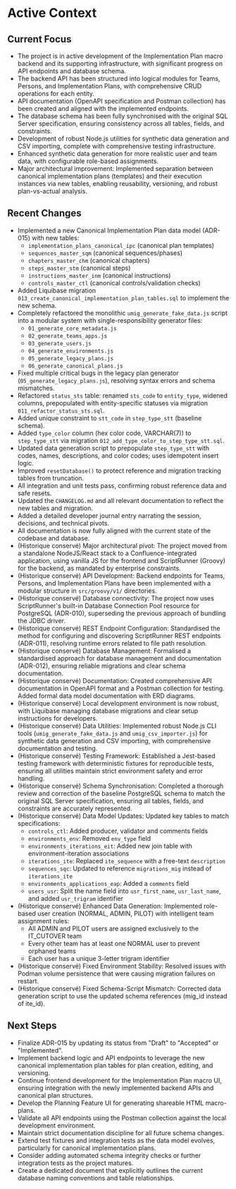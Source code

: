 # Active Context

## Current Focus

- The project is in active development of the Implementation Plan macro backend and its supporting infrastructure, with significant progress on API endpoints and database schema.
- The backend API has been structured into logical modules for Teams, Persons, and Implementation Plans, with comprehensive CRUD operations for each entity.
- API documentation (OpenAPI specification and Postman collection) has been created and aligned with the implemented endpoints.
- The database schema has been fully synchronised with the original SQL Server specification, ensuring consistency across all tables, fields, and constraints.
- Development of robust Node.js utilities for synthetic data generation and CSV importing, complete with comprehensive testing infrastructure.
- Enhanced synthetic data generation for more realistic user and team data, with configurable role-based assignments.
- Major architectural improvement: Implemented separation between canonical implementation plans (templates) and their execution instances via new tables, enabling reusability, versioning, and robust plan-vs-actual analysis.

## Recent Changes

- Implemented a new Canonical Implementation Plan data model (ADR-015) with new tables:
  - `implementation_plans_canonical_ipc` (canonical plan templates)
  - `sequences_master_sqm` (canonical sequences/phases)
  - `chapters_master_chm` (canonical chapters)
  - `steps_master_stm` (canonical steps)
  - `instructions_master_inm` (canonical instructions)
  - `controls_master_ctl` (canonical controls/validation checks)
- Added Liquibase migration `013_create_canonical_implementation_plan_tables.sql` to implement the new schema.
- Completely refactored the monolithic `umig_generate_fake_data.js` script into a modular system with single-responsibility generator files:
  - `01_generate_core_metadata.js`
  - `02_generate_teams_apps.js`
  - `03_generate_users.js`
  - `04_generate_environments.js`
  - `05_generate_legacy_plans.js`
  - `06_generate_canonical_plans.js`
- Fixed multiple critical bugs in the legacy plan generator (`05_generate_legacy_plans.js`), resolving syntax errors and schema mismatches.
- Refactored `status_sts` table: renamed `sts_code` to `entity_type`, widened columns, prepopulated with entity-specific statuses via migration `011_refactor_status_sts.sql`.
- Added unique constraint to `stt_code` in `step_type_stt` (baseline schema).
- Added `type_color` column (hex color code, VARCHAR(7)) to `step_type_stt` via migration `012_add_type_color_to_step_type_stt.sql`.
- Updated data generation script to prepopulate `step_type_stt` with codes, names, descriptions, and color codes; uses idempotent insert logic.
- Improved `resetDatabase()` to protect reference and migration tracking tables from truncation.
- All integration and unit tests pass, confirming robust reference data and safe resets.
- Updated the `CHANGELOG.md` and all relevant documentation to reflect the new tables and migration.
- Added a detailed developer journal entry narrating the session, decisions, and technical pivots.
- All documentation is now fully aligned with the current state of the codebase and database.
- (Historique conservé) Major architectural pivot: The project moved from a standalone NodeJS/React stack to a Confluence-integrated application, using vanilla JS for the frontend and ScriptRunner (Groovy) for the backend, as mandated by enterprise constraints.
- (Historique conservé) API Development: Backend endpoints for Teams, Persons, and Implementation Plans have been implemented with a modular structure in `src/groovy/v1/` directories.
- (Historique conservé) Database connectivity: The project now uses ScriptRunner's built-in Database Connection Pool resource for PostgreSQL (ADR-010), superseding the previous approach of bundling the JDBC driver.
- (Historique conservé) REST Endpoint Configuration: Standardised the method for configuring and discovering ScriptRunner REST endpoints (ADR-011), resolving runtime errors related to file path resolution.
- (Historique conservé) Database Management: Formalised a standardised approach for database management and documentation (ADR-012), ensuring reliable migrations and clear schema documentation.
- (Historique conservé) Documentation: Created comprehensive API documentation in OpenAPI format and a Postman collection for testing. Added formal data model documentation with ERD diagrams.
- (Historique conservé) Local development environment is now robust, with Liquibase managing database migrations and clear setup instructions for developers.
- (Historique conservé) Data Utilities: Implemented robust Node.js CLI tools (`umig_generate_fake_data.js` and `umig_csv_importer.js`) for synthetic data generation and CSV importing, with comprehensive documentation and testing.
- (Historique conservé) Testing Framework: Established a Jest-based testing framework with deterministic fixtures for reproducible tests, ensuring all utilities maintain strict environment safety and error handling.
- (Historique conservé) Schema Synchronisation: Completed a thorough review and correction of the baseline PostgreSQL schema to match the original SQL Server specification, ensuring all tables, fields, and constraints are accurately represented.
- (Historique conservé) Data Model Updates: Updated key tables to match specifications:
  - `controls_ctl`: Added producer, validator and comments fields
  - `environments_env`: Removed `env_type` field
  - `environments_iterations_eit`: Added new join table with environment-iteration associations
  - `iterations_ite`: Replaced `ite_sequence` with a free-text `description`
  - `sequences_sqc`: Updated to reference `migrations_mig` instead of `iterations_ite`
  - `environments_applications_eap`: Added a `comments` field
  - `users_usr`: Split the name field into `usr_first_name`, `usr_last_name`, and added `usr_trigram` identifier
- (Historique conservé) Enhanced Data Generation: Implemented role-based user creation (NORMAL, ADMIN, PILOT) with intelligent team assignment rules:
  - All ADMIN and PILOT users are assigned exclusively to the IT_CUTOVER team
  - Every other team has at least one NORMAL user to prevent orphaned teams
  - Each user has a unique 3-letter trigram identifier
- (Historique conservé) Fixed Environment Stability: Resolved issues with Podman volume persistence that were causing migration failures on restart.
- (Historique conservé) Fixed Schema-Script Mismatch: Corrected data generation script to use the updated schema references (mig_id instead of ite_id).

## Next Steps

- Finalize ADR-015 by updating its status from "Draft" to "Accepted" or "Implemented".
- Implement backend logic and API endpoints to leverage the new canonical implementation plan tables for plan creation, editing, and versioning.
- Continue frontend development for the Implementation Plan macro UI, ensuring integration with the newly implemented backend APIs and canonical plan structures.
- Develop the Planning Feature UI for generating shareable HTML macro-plans.
- Validate all API endpoints using the Postman collection against the local development environment.
- Maintain strict documentation discipline for all future schema changes.
- Extend test fixtures and integration tests as the data model evolves, particularly for canonical implementation plans.
- Consider adding automated schema integrity checks or further integration tests as the project matures.
- Create a dedicated document that explicitly outlines the current database naming conventions and table relationships.
